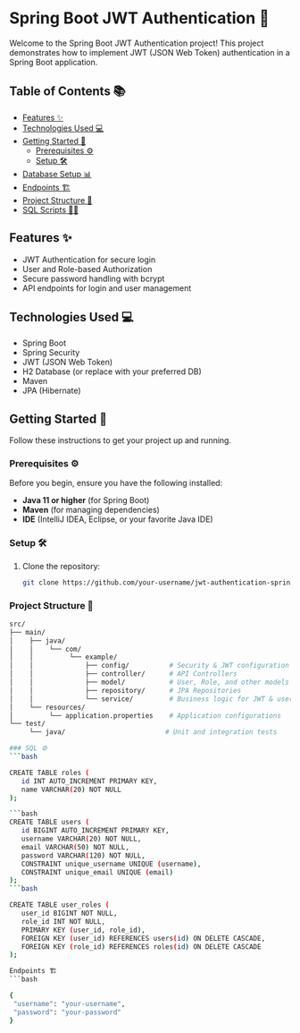 # Spring Boot JWT Authentication 🚀

Welcome to the Spring Boot JWT Authentication project! This project demonstrates how to implement JWT (JSON Web Token) authentication in a Spring Boot application.

## Table of Contents 📚

- [Features ✨](#features)
- [Technologies Used 💻](#technologies-used)
- [Getting Started 🚀](#getting-started)
  - [Prerequisites ⚙️](#prerequisites)
  - [Setup 🛠️](#setup)
- [Database Setup 📊](#database-setup)
- [Endpoints 🏗️](#endpoints)
- [Project Structure 📂](#project-structure)
- [SQL Scripts 🧑‍💻](#sql-scripts)

## Features ✨

- JWT Authentication for secure login
- User and Role-based Authorization
- Secure password handling with bcrypt
- API endpoints for login and user management

## Technologies Used 💻

- Spring Boot
- Spring Security
- JWT (JSON Web Token)
- H2 Database (or replace with your preferred DB)
- Maven
- JPA (Hibernate)

## Getting Started 🚀

Follow these instructions to get your project up and running.

### Prerequisites ⚙️

Before you begin, ensure you have the following installed:

- **Java 11 or higher** (for Spring Boot)
- **Maven** (for managing dependencies)
- **IDE** (IntelliJ IDEA, Eclipse, or your favorite Java IDE)

### Setup 🛠️

1. Clone the repository:
   ```bash
   git clone https://github.com/your-username/jwt-authentication-springboot.git

### Project Structure 📂
 ```bash
src/
 ├── main/
 │    ├── java/
 │    │    └── com/
 │    │         └── example/
 │    │             ├── config/          # Security & JWT configuration
 │    │             ├── controller/      # API Controllers
 │    │             ├── model/           # User, Role, and other models
 │    │             ├── repository/      # JPA Repositories
 │    │             └── service/         # Business logic for JWT & user management
 │    └── resources/
 │         └── application.properties    # Application configurations
 └── test/
      └── java/                         # Unit and integration tests

### SQL ⚙️
 ```bash

CREATE TABLE roles (
    id INT AUTO_INCREMENT PRIMARY KEY,
    name VARCHAR(20) NOT NULL
);

 ```bash
CREATE TABLE users (
    id BIGINT AUTO_INCREMENT PRIMARY KEY,
    username VARCHAR(20) NOT NULL,
    email VARCHAR(50) NOT NULL,
    password VARCHAR(120) NOT NULL,
    CONSTRAINT unique_username UNIQUE (username),
    CONSTRAINT unique_email UNIQUE (email)
);
 ```bash

CREATE TABLE user_roles (
    user_id BIGINT NOT NULL,
    role_id INT NOT NULL,
    PRIMARY KEY (user_id, role_id),
    FOREIGN KEY (user_id) REFERENCES users(id) ON DELETE CASCADE,
    FOREIGN KEY (role_id) REFERENCES roles(id) ON DELETE CASCADE
);

Endpoints 🏗️
 ```bash

{
  "username": "your-username",
  "password": "your-password"
}
